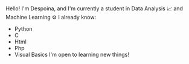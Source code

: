 Hello! I'm Despoina, and I'm currently a student in Data Analysis 📈 and Machine Learning ⚙️
I already know:
- Python 
- C
- Html
- Php
- Visual Basics
I'm open to learning new things!
